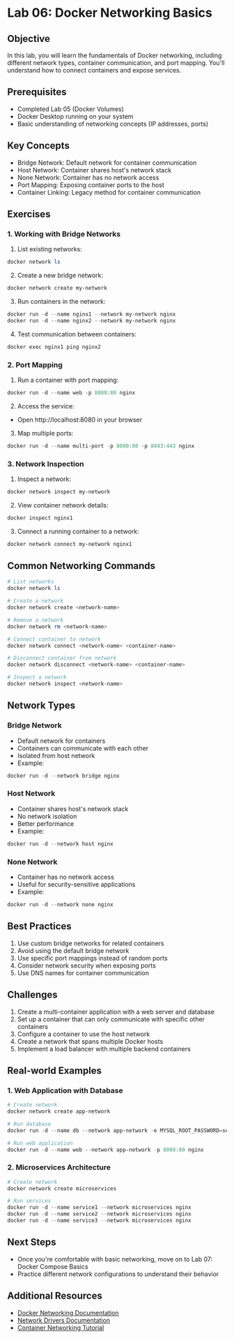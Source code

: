 # Lab 06: Docker Networking Basics

## Objective
In this lab, you will learn the fundamentals of Docker networking, including different network types, container communication, and port mapping. You'll understand how to connect containers and expose services.

## Prerequisites
- Completed Lab 05 (Docker Volumes)
- Docker Desktop running on your system
- Basic understanding of networking concepts (IP addresses, ports)

## Key Concepts
- Bridge Network: Default network for container communication
- Host Network: Container shares host's network stack
- None Network: Container has no network access
- Port Mapping: Exposing container ports to the host
- Container Linking: Legacy method for container communication

## Exercises

### 1. Working with Bridge Networks
1. List existing networks:
```powershell
docker network ls
```

2. Create a new bridge network:
```powershell
docker network create my-network
```

3. Run containers in the network:
```powershell
docker run -d --name nginx1 --network my-network nginx
docker run -d --name nginx2 --network my-network nginx
```

4. Test communication between containers:
```powershell
docker exec nginx1 ping nginx2
```

### 2. Port Mapping
1. Run a container with port mapping:
```powershell
docker run -d --name web -p 8080:80 nginx
```

2. Access the service:
- Open http://localhost:8080 in your browser

3. Map multiple ports:
```powershell
docker run -d --name multi-port -p 8080:80 -p 8443:443 nginx
```

### 3. Network Inspection
1. Inspect a network:
```powershell
docker network inspect my-network
```

2. View container network details:
```powershell
docker inspect nginx1
```

3. Connect a running container to a network:
```powershell
docker network connect my-network nginx1
```

## Common Networking Commands
```powershell
# List networks
docker network ls

# Create a network
docker network create <network-name>

# Remove a network
docker network rm <network-name>

# Connect container to network
docker network connect <network-name> <container-name>

# Disconnect container from network
docker network disconnect <network-name> <container-name>

# Inspect a network
docker network inspect <network-name>
```

## Network Types

### Bridge Network
- Default network for containers
- Containers can communicate with each other
- Isolated from host network
- Example:
```powershell
docker run -d --network bridge nginx
```

### Host Network
- Container shares host's network stack
- No network isolation
- Better performance
- Example:
```powershell
docker run -d --network host nginx
```

### None Network
- Container has no network access
- Useful for security-sensitive applications
- Example:
```powershell
docker run -d --network none nginx
```

## Best Practices
1. Use custom bridge networks for related containers
2. Avoid using the default bridge network
3. Use specific port mappings instead of random ports
4. Consider network security when exposing ports
5. Use DNS names for container communication

## Challenges
1. Create a multi-container application with a web server and database
2. Set up a container that can only communicate with specific other containers
3. Configure a container to use the host network
4. Create a network that spans multiple Docker hosts
5. Implement a load balancer with multiple backend containers

## Real-world Examples

### 1. Web Application with Database
```powershell
# Create network
docker network create app-network

# Run database
docker run -d --name db --network app-network -e MYSQL_ROOT_PASSWORD=secret mysql:5.7

# Run web application
docker run -d --name web --network app-network -p 8080:80 nginx
```

### 2. Microservices Architecture
```powershell
# Create network
docker network create microservices

# Run services
docker run -d --name service1 --network microservices nginx
docker run -d --name service2 --network microservices nginx
docker run -d --name service3 --network microservices nginx
```

## Next Steps
- Once you're comfortable with basic networking, move on to Lab 07: Docker Compose Basics
- Practice different network configurations to understand their behavior

## Additional Resources
- [Docker Networking Documentation](https://docs.docker.com/network/)
- [Network Drivers Documentation](https://docs.docker.com/network/drivers/)
- [Container Networking Tutorial](https://docs.docker.com/network/network-tutorial-standalone/) 